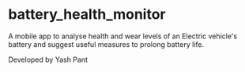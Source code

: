 # battery_health_monitor

A mobile app to analyse health and wear levels of an Electric vehicle's battery and suggest useful measures to prolong battery life.

Developed by
Yash Pant
